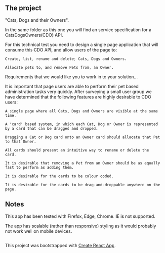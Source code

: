 ## The project

"Cats, Dogs and their Owners".

In the same folder as this one you will find an service specification for a CatsDogsOwners(CDO) API.

For this technical test you need to design a single page application that will consume this CDO API, and allow users of the page to:

    Create, list, rename and delete; Cats, Dogs and Owners.

    Allocate pets to, and remove Pets from, an Owner.

Requirements that we would like you to work in to your solution...

It is important that page users are able to perform their pet based administration tasks very quickly.
After surveying a small user group we have determined that the following features are highly desirable to CDO users:

    A single page where all Cats, Dogs and Owners are visible at the same time.

    A 'card' based system, in which each Cat, Dog or Owner is represented by a card that can be dragged and dropped.

    Dragging a Cat or Dog card onto an Owner card should allocate that Pet to that Owner.

    All cards should present an intuitive way to rename or delete the card.

    It is desirable that removing a Pet from an Owner should be as equally fast to perform as adding them.

    It is desirable for the cards to be colour coded.

    It is desirable for the cards to be drag-and-droppable anywhere on the page.


## ###########################################
## Notes
This app has been tested with Firefox, Edge, Chrome. IE is not supported.

The app has scalable (rather than responsive) styling as it would probably not work well on mobile devices.


## ###########################################
This project was bootstrapped with [Create React App](https://github.com/facebook/create-react-app).